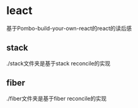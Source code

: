 # leact
基于Pombo-build-your-own-react的react的读后感

## stack
./stack文件夹是基于stack reconcile的实现

## fiber
./fiber文件夹是基于fiber reconcile的实现
